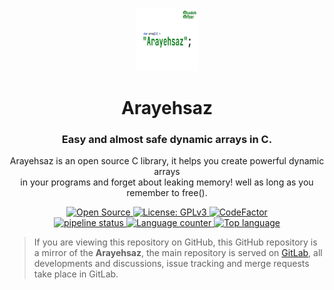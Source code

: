 <p align="center">
  <br>
  <a href="#">
    <img src="logo.webp" width="100" alt="Arayehsaz Logo"/>
  </a>
</p>

<h1 align="center">Arayehsaz</h1>
<h3 align="center">Easy and almost safe dynamic arrays in C.</h3>
<p align="center">
    Arayehsaz is an open source C library, it helps you create powerful dynamic arrays </br>
    in your programs and forget about leaking memory! well as long as you remember to free().
</p>

<p align="center">
  <a title="Open Source" href="https://opensource.com/resources/what-open-source" target="_blank">
    <img src="https://img.shields.io/badge/Open%20Source-Forever-brightgreen?logo=open-source-initiative&style=flat-square" alt="Open Source">
  </a>
  <a title="License: GPLv3" href="https://www.opensource.org/licenses/GPL-3.0" target="_blank">
    <img src="https://img.shields.io/github/license/azadeh-afzar/Arayehsaz?logo=gnu&style=flat-square" alt="License: GPLv3">
  </a>
  <a title="Code Quality: Codefactor.io" href="https://www.codefactor.io/repository/github/azadeh-afzar/arayehsaz" target="_blank">
    <img src="https://www.codefactor.io/repository/github/azadeh-afzar/arayehsaz/badge?style=flat-square" alt="CodeFactor"/>
  </a>

  <br>

  <a title="GitLab: pipeline status" href="https://gitlab.com/Azadeh-Afzar/Utility-Development/Arayehsaz/commits/master" target="_blank">
    <img src="https://img.shields.io/gitlab/pipeline/Utility-Development/Arayehsaz?gitlab_url=https%3A%2F%2Fgitlab.com%2FAzadeh-Afzar&logo=gitlab&style=flat-square"  alt="pipeline status" />
  </a>
  <a title="Language counter" href="#" target="_blank">
    <img src="https://img.shields.io/github/languages/count/azadeh-afzar/Arayehsaz?logo=gitlab&style=flat-square" alt="Language counter">
  </a>
  <a title="Top language" href="#" target="_blank">
    <img src="https://img.shields.io/github/languages/top/azadeh-afzar/Arayehsaz?logo=gitlab&style=flat-square" alt="Top language">
  </a>
  
  <br>

</p>

> If you are viewing this repository on GitHub, this GitHub repository is a mirror of the **Arayehsaz**,
> the main repository is served on 
><a href="https://gitlab.com/Azadeh-Afzar/Utility-Development/Arayehsaz">GitLab</a>, all developments and
>discussions, issue tracking and merge requests take place in GitLab.  

